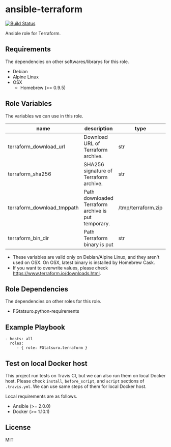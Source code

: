 ansible-terraform
====================================

[![Build Status](https://travis-ci.org/FGtatsuro/ansible-terraform.svg?branch=master)](https://travis-ci.org/FGtatsuro/ansible-terraform)

Ansible role for Terraform.

Requirements
------------

The dependencies on other softwares/librarys for this role.

- Debian
- Alpine Linux
- OSX
  - Homebrew (>= 0.9.5)

Role Variables
--------------

The variables we can use in this role.

|name|description|type|default|
|---|---|---|---|
|terraform_download_url|Download URL of Terraform archive.|str|https://releases.hashicorp.com/terraform/0.7.2/terraform_0.7.2_linux_amd64.zip|
|terraform_sha256|SHA256 signature of Terraform archive.|str|b337c885526a8a653075551ac5363a09925ce9cf141f4e9a0d9f497842c85ad5|
|terraform_download_tmppath|Path downloaded Terraform archive is put temporary.|/tmp/terraform.zip|
|terraform_bin_dir|Path Terraform binary is put|str|/usr/local/bin|

- These variables are valid only on Debian/Alpine Linux, and they aren't used on OSX. On OSX, latest binary is installed by Homebrew Cask.
- If you want to overwrite values, please check https://www.terraform.io/downloads.html.

Role Dependencies
-----------------

The dependencies on other roles for this role.

- FGtatsuro.python-requirements

Example Playbook
----------------

    - hosts: all
      roles:
         - { role: FGtatsuro.terraform }

Test on local Docker host
-------------------------

This project run tests on Travis CI, but we can also run them on local Docker host.
Please check `install`, `before_script`, and `script` sections of `.travis.yml`.
We can use same steps of them for local Docker host.

Local requirements are as follows.

- Ansible (>= 2.0.0)
- Docker (>= 1.10.1)

License
-------

MIT

